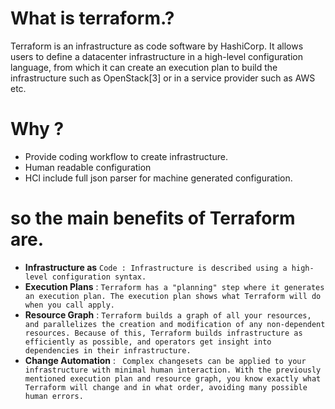 # What is terraform.?
Terraform is an infrastructure as code software by HashiCorp. It allows users to define a datacenter infrastructure in a high-level configuration language, from which it can create an execution plan to build the infrastructure such as OpenStack[3] or in a service provider such as AWS etc.

# Why ?
* Provide coding workflow to create infrastructure.
* Human readable configuration
* HCl include full json parser for machine generated configuration.

# so the main benefits of Terraform are.
* **Infrastructure as** ```Code : Infrastructure is described using a high-level configuration syntax.```
* **Execution Plans** : ```Terraform has a "planning" step where it generates an execution plan. The execution plan shows what Terraform will do when you call apply. ```
* **Resource Graph** : 
```Terraform builds a graph of all your resources, and parallelizes the creation and modification of any non-dependent resources. Because of this, Terraform builds infrastructure as efficiently as possible, and operators get insight into dependencies in their infrastructure.```
* **Change Automation** : ```
Complex changesets can be applied to your infrastructure with minimal human interaction. With the previously mentioned execution plan and resource graph, you know exactly what Terraform will change and in what order, avoiding many possible human errors.```
